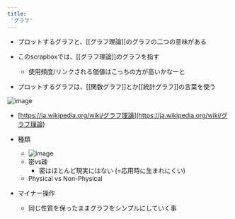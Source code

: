 ```yaml
---
title:
 'グラフ'
---
```


- プロットするグラフと、[[グラフ理論]]のグラフの二つの意味がある
- このscrapboxでは、[[グラフ理論]]のグラフを指す
    - 使用頻度/リンクされる価値はこっちの方が高いかなーと

- プロットするグラフは、[[関数グラフ]]とか[[統計グラフ]]の言葉を使う

![image](https://upload.wikimedia.org/wikipedia/commons/thumb/5/5b/6n-graf.svg/333px-6n-graf.svg.png)
- [https://ja.wikipedia.org/wiki/グラフ理論](https://ja.wikipedia.org/wiki/グラフ理論)

- 種類
    - ![image](https://gyazo.com/00a5c9acebe2b18e5ff08856fc7d7311/thumb/1000)
    - 密vs疎
        - 密はほとんど現実にはない (=応用時に生まれにくい)
    - Physical vs Non-Physical

- マイナー操作
    - 同じ性質を保ったままグラフをシンプルにしていく事

